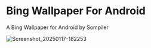 # Bing Wallpaper For Android
 A Bing Wallpaper for Android by Sompiler
 
 
![Screenshot_20250117-182253](https://github.com/user-attachments/assets/fa5c400d-70a2-4dea-a82c-5df016901480)
